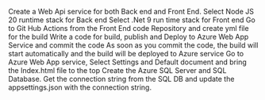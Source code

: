 Create a Web Api service for both Back end and Front End.
Select Node JS 20 runtime stack for Back end 
Select .Net 9 run time stack for Front end
Go to Git Hub Actions from the Front End code Repository and create yml file for the build
Write a code for build, publish and Deploy to Azure Web App Service and commit the code
As soon as you commit the code, the build will start automatically and the build will be deployed to Azure service
Go to Azure Web App service, Select Settings and Default document and bring the Index.html file to the top
Create the Azure SQL Server and SQL Database. Get the connection string from the SQL DB and update the appsettings.json with the connection string.

